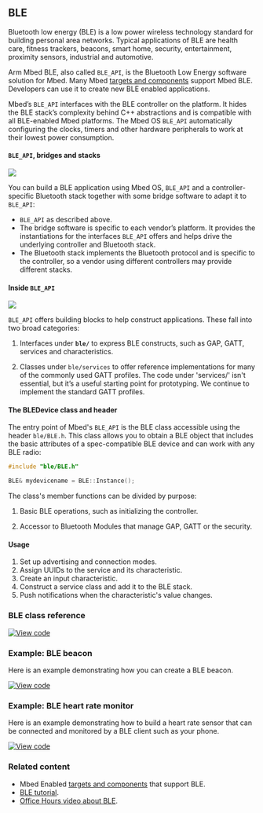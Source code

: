 ## BLE

Bluetooth low energy (BLE) is a low power wireless technology standard for building personal area networks. Typical applications of BLE are health care, fitness trackers, beacons, smart home, security, entertainment, proximity sensors, industrial and automotive.

Arm Mbed BLE, also called `BLE_API`, is the Bluetooth Low Energy software solution for Mbed. Many Mbed [targets and components](https://os.mbed.com/platforms/?mbed-enabled=15&connectivity=3) support Mbed BLE. Developers can use it to create new BLE enabled applications.

Mbed’s `BLE_API` interfaces with the BLE controller on the platform. It hides the BLE stack’s complexity behind C++ abstractions and is compatible with all BLE-enabled Mbed platforms. The Mbed OS `BLE_API` automatically configuring the clocks, timers and other hardware peripherals to work at their lowest power consumption.

#### `BLE_API`, bridges and stacks

<span class="images">![](https://s3-us-west-2.amazonaws.com/mbed-os-docs-images/BLEDiagram.png)</span>

You can build a BLE application using Mbed OS, `BLE_API` and a controller-specific Bluetooth stack together with some bridge software to adapt it to `BLE_API`:

- `BLE_API` as described above.
- The bridge software is specific to each vendor’s platform. It provides the instantiations for the interfaces `BLE_API` offers and helps drive the underlying controller and Bluetooth stack.
- The Bluetooth stack implements the Bluetooth protocol and is specific to the controller, so a vendor using different controllers may provide different stacks.

#### Inside `BLE_API`

<span class="images">![](https://s3-us-west-2.amazonaws.com/mbed-os-docs-images/Inside_API.png)</span>

`BLE_API` offers building blocks to help construct applications. These fall into two broad categories: 

1. Interfaces under **`ble/`** to express BLE constructs, such as GAP, GATT, services and characteristics.

1. Classes under `ble/services` to offer reference implementations for many of the commonly used GATT profiles. The code under 'services/' isn't essential, but it’s a useful starting point for prototyping. We continue to implement the standard GATT profiles.

#### The BLEDevice class and header

The entry point of Mbed's `BLE_API` is the BLE class accessible using the header `ble/BLE.h`. This class allows you to obtain a BLE object that includes the basic attributes of a spec-compatible BLE device and can work with any BLE radio:

```c
#include "ble/BLE.h"

BLE& mydevicename = BLE::Instance();
```

The class's member functions can be divided by purpose:

1. Basic BLE operations, such as initializing the controller.

1. Accessor to Bluetooth Modules that manage GAP, GATT or the security.

#### Usage

1. Set up advertising and connection modes.
1. Assign UUIDs to the service and its characteristic.
1. Create an input characteristic.
1. Construct a service class and add it to the BLE stack.
1. Push notifications when the characteristic's value changes.

### BLE class reference

[![View code](https://www.mbed.com/embed/?type=library)](https://os.mbed.com/docs/v5.10/mbed-os-api-doxy/class_b_l_e.html)

### Example: BLE beacon

Here is an example demonstrating how you can create a BLE beacon.

[![View code](https://www.mbed.com/embed/?url=https://os.mbed.com/teams/mbed-os-examples/code/mbed-os-example-ble-Beacon/)](https://os.mbed.com/teams/mbed-os-examples/code/mbed-os-example-ble-Beacon/file/5575d1bee775/source/main.cpp)

### Example: BLE heart rate monitor

Here is an example demonstrating how to build a heart rate sensor that can be connected and monitored by a BLE client such as your phone.

[![View code](https://www.mbed.com/embed/?url=https://os.mbed.com/teams/mbed-os-examples/code/mbed-os-example-ble-HeartRate/)](https://os.mbed.com/teams/mbed-os-examples/code/mbed-os-example-ble-HeartRate/file/55c859f4efe0/source/main.cpp)

### Related content

- Mbed Enabled [targets and components](https://os.mbed.com/platforms/?mbed-enabled=15&connectivity=3) that support BLE.
- [BLE tutorial](/docs/v5.10/tutorials/ble-tutorial.html).
- [Office Hours video about BLE](https://www.youtube.com/watch?v=j5RJ6UfkylA).

